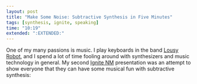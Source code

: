 ```yaml
---
layout: post
title: "Make Some Noise: Subtractive Synthesis in Five Minutes"
tags: [synthesis, ignite, speaking]
time: "10:19"
extended: ":EXTENDED:"
---
```


One of my many passions is music. I play keyboards in the band [Lousy
Robot](http://www.lousyrobot.com/), and I spend a lot of time fooling
around with synthesizers and music technology in general. My second
[Ignite NM](http://www.ignite-nm.com/) presentation was an attempt to
show everyone that they can have some musical fun with subtractive
synthesis:

<object width="400" height="225"><param name="allowfullscreen" value="true"><param name="allowscriptaccess" value="always"><param name="movie" value="http://vimeo.com/moogaloop.swf?clip_id=7386530&amp;server=vimeo.com&amp;show_title=1&amp;show_byline=0&amp;show_portrait=0&amp;color=ff0179&amp;fullscreen=1"><embed src="http://vimeo.com/moogaloop.swf?clip_id=7386530&amp;server=vimeo.com&amp;show_title=1&amp;show_byline=0&amp;show_portrait=0&amp;color=ff0179&amp;fullscreen=1" type="application/x-shockwave-flash" allowfullscreen="true" allowscriptaccess="always" width="400" height="225"></embed></object>
